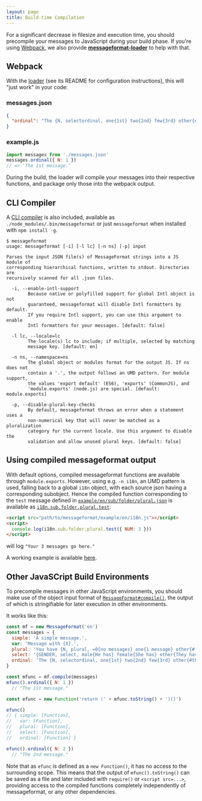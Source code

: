 ```yaml
---
layout: page
title: Build-time Compilation
---
```


For a significant decrease in filesize and execution time, you should precompile your messages to JavaScript during your build phase. If you're using [Webpack], we also provide **[messageformat-loader]** to help with that.

[Webpack]: https://webpack.js.org/
[messageformat-loader]: https://github.com/messageformat/loader

## Webpack

With the [loader](https://github.com/messageformat/loader) (see its README for configuration instructions), this will "just work" in your code:

### messages.json

```json
{
  "ordinal": "The {N, selectordinal, one{1st} two{2nd} few{3rd} other{#th}} message."
}
```

### example.js

```js
import messages from './messages.json'
messages.ordinal({ N: 1 })
// => 'The 1st message.'
```

During the build, the loader will compile your messages into their respective functions, and package only those into the webpack output.


## CLI Compiler

A [CLI compiler](https://github.com/messageformat/messageformat.js/tree/master/bin/messageformat.js) is also included, available as `./node_modules/.bin/messageformat` or just `messageformat` when installed with `npm install -g`.

```text
$ messageformat
usage: messageformat [-i] [-l lc] [-n ns] [-p] input

Parses the input JSON file(s) of MessageFormat strings into a JS module of
corresponding hierarchical functions, written to stdout. Directories are
recursively scanned for all .json files.

  -i, --enable-intl-support
        Because native or polyfilled support for global Intl object is not
        guaranteed, messageformat will disable Intl formatters by default.
        If you require Intl support, you can use this argument to enable
        Intl formatters for your messages. [default: false]

  -l lc, --locale=lc
        The locale(s) lc to include; if multiple, selected by matching
        message key. [default: en]

  -n ns, --namespace=ns
        The global object or modules format for the output JS. If ns does not
        contain a '.', the output follows an UMD pattern. For module support,
        the values 'export default' (ES6), 'exports' (CommonJS), and
        'module.exports' (node.js) are special. [default: module.exports]

  -p, --disable-plural-key-checks
        By default, messageformat throws an error when a statement uses a
        non-numerical key that will never be matched as a pluralization
        category for the current locale. Use this argument to disable the
        validation and allow unused plural keys. [default: false]
```


## Using compiled messageformat output

With default options, compiled messageformat functions are available through `module.exports`. However, using e.g. `-n i18n`, an UMD pattern is used, falling back to a global `i18n` object, with each source json having a corresponding subobject. Hence the compiled function corresponding to the `test` message defined in [`example/en/sub/folder/plural.json`](https://github.com/messageformat/messageformat.js/tree/master/example/en/sub/folder/plural.json) is available as [`i18n.sub.folder.plural.test`](https://github.com/messageformat/messageformat.js/tree/master/example/en/i18n.js):

```html
<script src="path/to/messageformat/example/en/i18n.js"></script>
<script>
  console.log(i18n.sub.folder.plural.test({ NUM: 3 }))
</script>
```
will log `"Your 3 messages go here."`

A working example is available [here](/code/example/index.html).


## Other JavaSCript Build Environments

To precompile messages in other JavaScript environments, you should make use of the object input format of [`MessageFormat#compile()`](http://messageformat.github.io/code/doc/MessageFormat.html#compile), the output of which is stringifiable for later execution in other environments.

It works like this:

```js
const mf = new MessageFormat('en')
const messages = {
  simple: 'A simple message.',
  var: 'Message with {X}.',
  plural: 'You have {N, plural, =0{no messages} one{1 message} other{# messages}}.',
  select: '{GENDER, select, male{He has} female{She has} other{They have}} sent you a message.',
  ordinal: 'The {N, selectordinal, one{1st} two{2nd} few{3rd} other{#th}} message.'
}

const mfunc = mf.compile(messages)
mfunc().ordinal({ N: 1 })
  // "The 1st message."

const efunc = new Function('return (' + mfunc.toString() + ')()')

efunc()
// { simple: [Function],
//   var: [Function],
//   plural: [Function],
//   select: [Function],
//   ordinal: [Function] }

efunc().ordinal({ N: 2 })
  // "The 2nd message."
```

Note that as `efunc` is defined as a `new Function()`, it has no access to the surrounding scope. This means that the output of `mfunc().toString()` can be saved as a file and later included with `require()` or `<script src=...>`, providing access to the compiled functions completely independently of messageformat, or any other dependencies.

